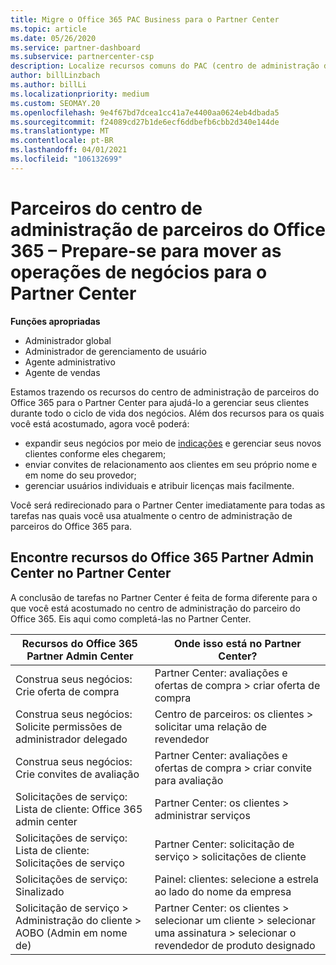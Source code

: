 ```yaml
---
title: Migre o Office 365 PAC Business para o Partner Center
ms.topic: article
ms.date: 05/26/2020
ms.service: partner-dashboard
ms.subservice: partnercenter-csp
description: Localize recursos comuns do PAC (centro de administração de parceiros) do Office 365, como criar suas solicitações de negócios e serviços, após a migração para o Partner Center.
author: billLinzbach
ms.author: billLi
ms.localizationpriority: medium
ms.custom: SEOMAY.20
ms.openlocfilehash: 9e4f67bd7dcea1cc41a7e4400aa0624eb4dbada5
ms.sourcegitcommit: f24089cd27b1de6ecf6ddbefb6cbb2d340e144de
ms.translationtype: MT
ms.contentlocale: pt-BR
ms.lasthandoff: 04/01/2021
ms.locfileid: "106132699"
---
```

# <a name="office-365-partner-admin-center-partners---get-ready-to-move-business-operations-to-partner-center"></a>Parceiros do centro de administração de parceiros do Office 365 – Prepare-se para mover as operações de negócios para o Partner Center

**Funções apropriadas**

- Administrador global
- Administrador de gerenciamento de usuário
- Agente administrativo
- Agente de vendas

Estamos trazendo os recursos do centro de administração de parceiros do Office 365 para o Partner Center para ajudá-lo a gerenciar seus clientes durante todo o ciclo de vida dos negócios. Além dos recursos para os quais você está acostumado, agora você poderá:

- expandir seus negócios por meio de [indicações](referrals.md) e gerenciar seus novos clientes conforme eles chegarem;
- enviar convites de relacionamento aos clientes em seu próprio nome e em nome do seu provedor;
- gerenciar usuários individuais e atribuir licenças mais facilmente.

Você será redirecionado para o Partner Center imediatamente para todas as tarefas nas quais você usa atualmente o centro de administração de parceiros do Office 365 para.

## <a name="find-office-365-partner-admin-center-features-in-partner-center"></a>Encontre recursos do Office 365 Partner Admin Center no Partner Center

A conclusão de tarefas no Partner Center é feita de forma diferente para o que você está acostumado no centro de administração do parceiro do Office 365. Eis aqui como completá-las no Partner Center.

| Recursos do Office 365 Partner Admin Center                       | Onde isso está no Partner Center? | 
|   -----------------------------------------------  | -------------- |
| Construa seus negócios: Crie oferta de compra | Partner Center: avaliações e ofertas de compra > criar oferta de compra |
| Construa seus negócios: Solicite permissões de administrador delegado | Centro de parceiros: os clientes > solicitar uma relação de revendedor |
| Construa seus negócios: Crie convites de avaliação | Partner Center: avaliações e ofertas de compra > criar convite para avaliação |
| Solicitações de serviço: Lista de cliente: Office 365 admin center | Partner Center: os clientes > administrar serviços |
| Solicitações de serviço: Lista de cliente: Solicitações de serviço | Partner Center: solicitação de serviço > solicitações de cliente |
| Solicitações de serviço: Sinalizado | Painel: clientes: selecione a estrela ao lado do nome da empresa |
| Solicitação de serviço > Administração do cliente > AOBO (Admin em nome de) | Partner Center: os clientes > selecionar um cliente > selecionar uma assinatura > selecionar o revendedor de produto designado |

